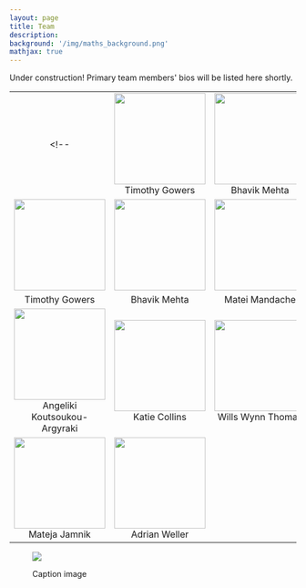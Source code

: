 ```yaml
---
layout: page
title: Team
description:
background: '/img/maths_background.png'
mathjax: true
---
```


Under construction! Primary team members' bios will be listed here shortly.

<!-- image grid modified from: https://gist.github.com/trusktr/93175b620d47827ffdedbf52433e3b37 --> 
<!-- and help from: https://gist.github.com/DavidWells/7d2e0e1bc78f4ac59a123ddf8b74932d--> 

| | | |
|:-------------------------:|:-------------------------:|:-------------------------:|
<!-- |<img width="160" src="/human-style-atp/img/tim.jpg">  Timothy Gowers |  <img width="160" src="/human-style-atp/img/bhavik.jpg"> Bhavik Mehta |<img width="160" src="/human-style-atp/img/matei.jpg"> Matei Mandache | -->
|<img width="160" src="/human-style-atp/img/tim.jpg"> |  <img width="160" src="/human-style-atp/img/bhavik.jpg"> | <img width="160" src="/human-style-atp/img/matei.jpg">|
| Timothy Gowers | Bhavik Mehta | Matei Mandache |
|<img width="160" src="/human-style-atp/img/angeliki.jpg"> Angeliki Koutsoukou-Argyraki |  <img width="160" src="/human-style-atp/img/katie.png">  Katie Collins |<img width="160" src="/human-style-atp/img/wills.jpg"> Wills Wynn Thomas |
|<img width="160" src="/human-style-atp/img/mateja.jpg"> Mateja Jamnik|  <img width="160" src="/human-style-atp/img/adrian.jpg"> Adrian Weller| |
<figure>
    <img src="/human-style-atp/img/tim.jpg" />
    <figcaption>
      <p>Caption image</p>
    </figcaption>
  </figure> 
